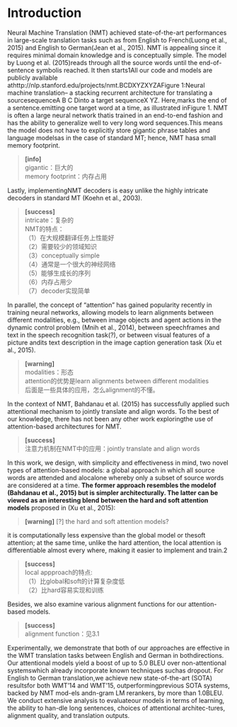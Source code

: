 # Introduction

Neural   Machine   Translation   (NMT)   achieved state-of-the-art performances in large-scale translation   tasks   such   as   from   English   to   French(Luong et al., 2015)    and    English    to    German(Jean et al., 2015).  NMT is appealing since it requires minimal domain knowledge and is conceptually simple.   The model by Luong et al. (2015)reads through all the source words until the end-of-sentence symbol<eos>is reached. It then starts1All  our   code   and  models  are   publicly  available  athttp://nlp.stanford.edu/projects/nmt.BCD<eos>XYZXYZ<eos>AFigure 1:Neural machine translation– a stacking recurrent architecture for translating a sourcesequenceA B C Dinto  a  target  sequenceX YZ. Here,<eos>marks the end of a sentence.emitting one target word at a time, as illustrated inFigure 1. NMT is often a large neural network thatis trained in an end-to-end fashion and has the ability to generalize well to very long word sequences.This means the model does not have to explicitly store gigantic phrase tables and language modelsas in  the case  of standard  MT; hence,  NMT hasa small memory footprint.    

> **[info]**   
gigantic：巨大的   
memory footprint：内存占用  

Lastly,  implementingNMT decoders is easy unlike the highly intricate decoders in standard MT (Koehn et al., 2003).

> **[success]**  
intricate：复杂的  
NMT的特点：  
（1）在大规模翻译任务上性能好  
（2）需要较少的领域知识  
（3）conceptually simple  
（4）通常是一个很大的神经网络  
（5）能够生成长的序列   
（6）内存占用少  
（7）decoder实现简单  

In   parallel,   the   concept   of   “attention”   has gained popularity  recently in training  neural networks,  allowing  models  to  learn  alignments  between  different  modalities,  e.g.,  between  image objects  and  agent  actions  in  the  dynamic  control problem  (Mnih et al., 2014),  between speechframes  and  text  in  the  speech  recognition  task(?),  or  between  visual  features  of  a  picture  andits  text  description  in  the  image  caption  generation  task  (Xu et al., 2015).  

> **[warning]**  
modalities：形态  
attention的优势是learn  alignments  between  different  modalities  
后面是一些具体的应用，怎么alignment的不懂。  

In  the  context  of NMT, Bahdanau et al. (2015) has successfully applied such attentional mechanism to jointly translate and  align  words.   To the  best  of our knowledge, there has not been any other work exploringthe use of attention-based architectures for NMT.  

> **[success]**  
注意力机制在NMT中的应用：jointly translate and  align  words  

In this work, we design, with simplicity and effectiveness in mind, two novel types of attention-based  models:   a global approach  in  which  all source words are attended and alocalone whereby only a subset of source words are considered at a time.  **The former approach resembles the modelof (Bahdanau et al., 2015) but is simpler architecturally.  The latter can be viewed as an interesting blend between the hard and soft attention models** proposed  in  (Xu et al., 2015):   

> **[warning]** [?] the hard and soft attention models?  

it  is  computationally  less  expensive  than  the  global  model  or  thesoft attention; at the same time, unlike the hard attention, the local attention is differentiable almost every where,  making  it  easier  to  implement  and train.2  

> **[success]**  
local appproach的特点:  
（1）比global和soft的计算复杂度低  
（2）比hard容易实现和训练  

Besides,  we  also  examine  various  alignment functions for our attention-based models.  

> **[success]**  
alignment function：见3.1  

Experimentally,  we  demonstrate  that  both  of our  approaches  are  effective  in  the  WMT  translation tasks between English and German in bothdirections.   Our attentional  models  yield  a boost of up to 5.0 BLEU over non-attentional  systemswhich already incorporate known techniques suchas  dropout.   For  English  to  German  translation,we  achieve  new  state-of-the-art  (SOTA)  resultsfor  both  WMT’14  and  WMT’15,  outperformingprevious  SOTA  systems,  backed  by  NMT  mod-els  andn-gram  LM rerankers,  by  more than  1.0BLEU. We conduct extensive analysis to evaluateour models in terms of learning, the ability to han-dle long sentences, choices of attentional architec-tures, alignment quality, and translation outputs.
